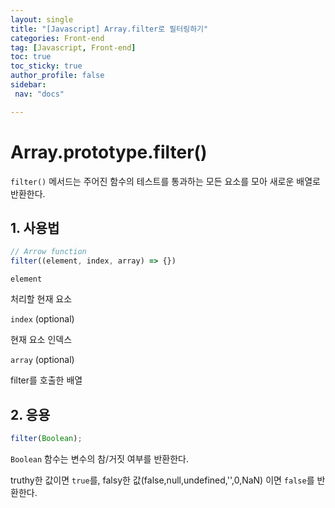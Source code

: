 ```yaml
---
layout: single
title: "[Javascript] Array.filter로 필터링하기"
categories: Front-end
tag: [Javascript, Front-end]
toc: true
toc_sticky: true
author_profile: false
sidebar:
 nav: "docs"

---
```


# Array.prototype.filter()

`filter()` 메서드는 주어진 함수의 테스트를 통과하는 모든 요소를 모아 새로운 배열로 반환한다.

## 1. 사용법

```js
// Arrow function
filter((element, index, array) => {})
```

`element`

처리할 현재 요소

`index`  (optional)

현재 요소 인덱스

`array` (optional)

filter를 호출한 배열

## 2. 응용

```js
filter(Boolean);
```

`Boolean` 함수는 변수의 참/거짓 여부를 반환한다. 

truthy한 값이면 `true`를, falsy한 값(false,null,undefined,'',0,NaN) 이면 `false`를 반환한다.
